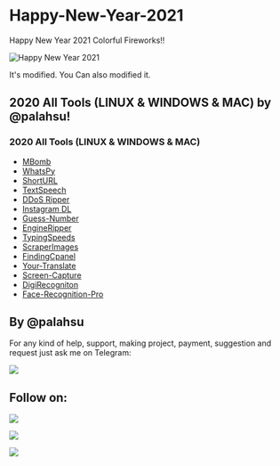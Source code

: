 # Happy-New-Year-2021
Happy New Year 2021 Colorful Fireworks!!

![Happy New Year 2021](https://user-images.githubusercontent.com/49250151/103404711-d2d3f200-4b7e-11eb-8cdb-75c78db50255.gif)


It's modified. You Can also modified it.

## 2020 All Tools (LINUX & WINDOWS & MAC) by @palahsu!

### 2020 All Tools (LINUX & WINDOWS & MAC)
- [MBomb](https://github.com/palahsu/MBomb)
- [WhatsPy](https://github.com/palahsu/WhatsPy)
- [ShortURL](https://github.com/palahsu/shortURL)
- [TextSpeech](https://github.com/palahsu/textspeech)
- [DDoS Ripper](https://github.com/palahsu/DDoS-Ripper)
- [Instagram DL](https://github.com/palahsu/instagram-dl)
- [Guess-Number](https://github.com/palahsu/Guess-Number)
- [EngineRipper](https://github.com/palahsu/EngineRipper)
- [TypingSpeeds](https://github.com/palahsu/TypingSpeeds)
- [ScraperImages](https://github.com/palahsu/ScraperImages)
- [FindingCpanel](https://github.com/palahsu/Finding-cPaneladminofWebsite)
- [Your-Translate](https://github.com/palahsu/Your-Translate)
- [Screen-Capture](https://github.com/palahsu/Screen-Capture)
- [DigiRecogniton](https://github.com/palahsu/DigiRecognition)
- [Face-Recognition-Pro](https://github.com/palahsu/Face-Recognition-Pro)

## By @palahsu


For any kind of help, support, making project, payment, suggestion and request just ask me on Telegram:

<a href="https://t.me/linux_repo"><img src="https://img.shields.io/badge/Telegram-Group%20Telegram%20Join-blue.svg?logo=telegram"></a>

## Follow on:
<p align="left">
<a href="https://github.com/palahsu"><img src="https://img.shields.io/badge/GitHub-Follow%20on%20GitHub-inactive.svg?logo=github"></a>
</p><p align="left">
<a href="https://www.facebook.com/aduri.knox01/"><img src="https://img.shields.io/badge/Facebook-Follow%20on%20Facebook-blue.svg?logo=facebook"></a>
</p><p align="left">
<a href="https://t.me/AD0000000"><img src="https://img.shields.io/badge/Telegram-Contact%20Telegram%20Profile-blue.svg?logo=telegram"></a>
</p><p align="left"> 
